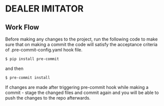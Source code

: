 # DEALER IMITATOR

## Work Flow

Before making any changes to the project, run the following code to make sure that on making a commit the code will satisfy the acceptance criteria of .pre-commit-config.yaml hook file.

```bash
$ pip install pre-commit
```

and then

```bash
$ pre-commit install
```

If changes are made after triggering pre-commit hook while making a commit - stage the changed files and commit again and you will be able to push the changes to the repo afterwards.
